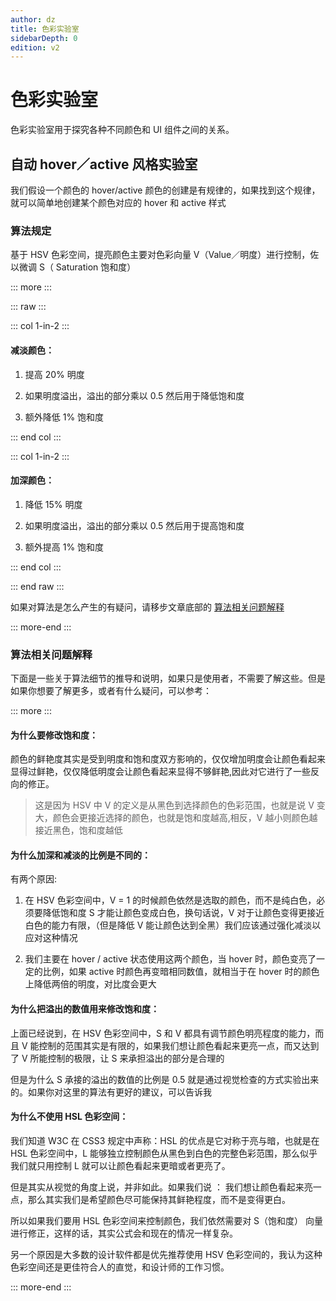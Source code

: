 ```yaml
---
author: dz
title: 色彩实验室
sidebarDepth: 0
edition: v2
---
```


# 色彩实验室

色彩实验室用于探究各种不同颜色和 UI 组件之间的关系。

## 自动 hover／active 风格实验室

我们假设一个颜色的 hover/active 颜色的创建是有规律的，如果找到这个规律，就可以简单地创建某个颜色对应的 hover 和 active 样式

### 算法规定

基于 HSV 色彩空间，提亮颜色主要对色彩向量 V（Value／明度）进行控制，佐以微调 S（ Saturation 饱和度）

::: more :::

::: raw :::

::: col 1-in-2 :::

#### 减淡颜色：

1. 提高 20% 明度

2. 如果明度溢出，溢出的部分乘以 0.5 然后用于降低饱和度

2. 额外降低 1% 饱和度

::: end col :::

::: col 1-in-2 :::

#### 加深颜色：

1. 降低 15% 明度

2. 如果明度溢出，溢出的部分乘以 0.5 然后用于提高饱和度

2. 额外提高 1% 饱和度

::: end col :::

::: end raw :::

如果对算法是怎么产生的有疑问，请移步文章底部的 [算法相关问题解释](#算法相关问题解释)

::: more-end :::


<color-lab/>


### 算法相关问题解释

下面是一些关于算法细节的推导和说明，如果只是使用者，不需要了解这些。但是如果你想要了解更多，或者有什么疑问，可以参考：

::: more :::

#### 为什么要修改饱和度：

颜色的鲜艳度其实是受到明度和饱和度双方影响的，仅仅增加明度会让颜色看起来显得过鲜艳，仅仅降低明度会让颜色看起来显得不够鲜艳,因此对它进行了一些反向的修正。

> 这是因为 HSV 中 V 的定义是从黑色到选择颜色的色彩范围，也就是说 V 变大，颜色会更接近选择的颜色，也就是饱和度越高,相反，V 越小则颜色越接近黑色，饱和度越低

#### 为什么加深和减淡的比例是不同的：

有两个原因:

1. 在 HSV 色彩空间中，V = 1 的时候颜色依然是选取的颜色，而不是纯白色，必须要降低饱和度 S 才能让颜色变成白色，换句话说，V 对于让颜色变得更接近白色的能力有限，（但是降低 V
能让颜色达到全黑）我们应该通过强化减淡以应对这种情况

2. 我们主要在 hover / active 状态使用这两个颜色，当 hover 时，颜色变亮了一定的比例，如果 active 时颜色再变暗相同数值，就相当于在 hover 时的颜色上降低两倍的明度，对比度会更大

#### 为什么把溢出的数值用来修改饱和度：

上面已经说到，在 HSV 色彩空间中，S 和 V 都具有调节颜色明亮程度的能力，而且 V 能控制的范围其实是有限的，如果我们想让颜色看起来更亮一点，而又达到了 V 所能控制的极限，让 S 来承担溢出的部分是合理的

但是为什么 S 承接的溢出的数值的比例是 0.5 就是通过视觉检查的方式实验出来的。如果你对这里的算法有更好的建议，可以告诉我

#### 为什么不使用 HSL 色彩空间：

我们知道 W3C 在 CSS3 规定中声称：HSL 的优点是它对称于亮与暗，也就是在 HSL 色彩空间中，L 能够独立控制颜色从黑色到白色的完整色彩范围，那么似乎我们就只用控制 L 就可以让颜色看起来更暗或者更亮了。

但是其实从视觉的角度上说，并非如此。如果我们说 ： 我们想让颜色看起来亮一点，那么其实我们是希望颜色尽可能保持其鲜艳程度，而不是变得更白。

所以如果我们要用 HSL 色彩空间来控制颜色，我们依然需要对 S（饱和度） 向量进行修正，这样的话，其实公式会和现在的情况一样复杂。

另一个原因是大多数的设计软件都是优先推荐使用 HSV 色彩空间的，我认为这种色彩空间还是更佳符合人的直觉，和设计师的工作习惯。

::: more-end :::